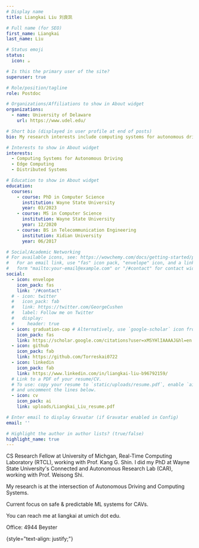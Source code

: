 ```yaml
---
# Display name
title: Liangkai Liu 刘良凯

# Full name (for SEO)
first_name: Liangkai
last_name: Liu

# Status emoji
status:
  icon: ☕️

# Is this the primary user of the site?
superuser: true

# Role/position/tagline
role: Postdoc

# Organizations/Affiliations to show in About widget
organizations:
  - name: University of Delaware
    url: https://www.udel.edu/

# Short bio (displayed in user profile at end of posts)
bio: My research interests include computing systems for autonomous driving, edge computing, distributed systems.

# Interests to show in About widget
interests:
  - Computing Systems for Autonomous Driving
  - Edge Computing
  - Distributed Systems

# Education to show in About widget
education:
  courses:
    - course: PhD in Computer Science
      institution: Wayne State University
      year: 03/2023
    - course: MS in Computer Science
      institution: Wayne State University
      year: 12/2020
    - course: BS in Telecommunication Engineering
      institution: Xidian University
      year: 06/2017

# Social/Academic Networking
# For available icons, see: https://wowchemy.com/docs/getting-started/page-builder/#icons
#   For an email link, use "fas" icon pack, "envelope" icon, and a link in the
#   form "mailto:your-email@example.com" or "/#contact" for contact widget.
social:
  - icon: envelope
    icon_pack: fas
    link: '/#contact'
  # - icon: twitter
  #   icon_pack: fab
  #   link: https://twitter.com/GeorgeCushen
  #   label: Follow me on Twitter
  #   display:
  #     header: true
  - icon: graduation-cap # Alternatively, use `google-scholar` icon from `ai` icon pack
    icon_pack: fas
    link: https://scholar.google.com/citations?user=xMSYHlIAAAAJ&hl=en
  - icon: github
    icon_pack: fab
    link: https://github.com/Torreskai0722
  - icon: linkedin
    icon_pack: fab
    link: https://www.linkedin.com/in/liangkai-liu-b96792159/
  # Link to a PDF of your resume/CV.
  # To use: copy your resume to `static/uploads/resume.pdf`, enable `ai` icons in `params.yaml`,
  # and uncomment the lines below.
  - icon: cv
    icon_pack: ai
    link: uploads/Liangkai_Liu_resume.pdf

# Enter email to display Gravatar (if Gravatar enabled in Config)
email: ''

# Highlight the author in author lists? (true/false)
highlight_name: true
---
```


CS Research Fellow at University of Michgan, Real-Time Computing Laboratory (RTCL), working with Prof. Kang G. Shin. I did my PhD at Wayne State University's Connected and Autonomous Research Lab (CAR), working with Prof. Weisong Shi. 

My research is at the intersection of Autonomous Driving and Computing Systems.

Current focus on safe & predictable ML systems for CAVs.

You can reach me at liangkai at umich dot edu.

Office: 4944 Beyster

{style="text-align: justify;"}
